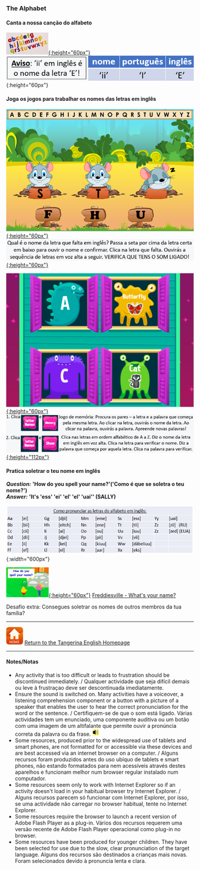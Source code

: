 <head>
<!-- Global site tag (gtag.js) - Google Analytics -->
<script async src="https://www.googletagmanager.com/gtag/js?id=UA-110947112-3"></script>
<script>
  window.dataLayer = window.dataLayer || [];
  function gtag(){dataLayer.push(arguments);}
  gtag('js', new Date());

  gtag('config', 'UA-110947112-3');
</script>
</head>

### The Alphabet

#### Canta a nossa canção do alfabeto

[![alph](/images/alph.png){:height="60px"}](https://www.youtube.com/watch?v=Y88p4V_BCEU) ![alphavis](/images/alphavis.PNG){:height="60px"}

#### Joga os jogos para trabalhar os nomes das letras em inglês

[![tdalph1](/images/tdalph1.PNG){:height="60px"}](https://www.turtlediary.com/game/what-letter-is-missing.html) [![tdalph2](/images/tdalph2.PNG){:height="60px"}](https://www.turtlediary.com/game/what-letter-is-missing.html)  

[![mmalph0](/images/mmalph0.PNG){:height="60px"}](https://www.abcya.com/games/alphabet_matching_game) [![mmalph5](/images/mmalph5.PNG){:height="112px"}](https://www.abcya.com/games/alphabet_matching_game)  

#### Pratica soletrar o teu nome em inglês

***Question:*** **'How do you spell your name?'('Como é que se soletra o teu nome?')**  
***Answer:*** **'It's 'ess' 'ei' 'el' 'el' 'uai'' (SALLY)**  

![alph_p](/images/alph_p.PNG){:width="600px"}  

[![frna](/images/frna.PNG){:height="60px"}](https://www.youtube.com/watch?v=EDmWNJ144oY) [Freddiesville - What's your name?](https://www.youtube.com/watch?v=EDmWNJ144oY)  

Desafio extra: Consegues soletrar os nomes de outros membros da tua família? 

<!--/ Extra challenge: Spell the names of other members of your family.
[![aant](/images/aant.PNG){:height="60px"}](http://learnenglishkids.britishcouncil.org/en/games/alphabet-antics)[Alphabet Antics game](http://learnenglishkids.britishcouncil.org/en/games/alphabet-antics)^^
* clica em cada letra para ouvir o seu nome / click on each letter to hear its name
* Começa com o nível **easy** (fácil) / start with the **easy** level
4. Pratica Soletrar o teu nome em voz alta em inglês - clica nas letras no Alphabet Antics para ajudar. / Spell your name aloud in English – click on the letters in Alphabet Antics to help.
^^ NB: É preciso Adobe Flash Player para jogar ‘Alphabet Antics. Não funciona em telemóveis e tablets. /You need Adobe Flash Player to play ‘Alphabet Antics’. It doesn't work on phones and tablets.  
(Nota: Infelizmente o jogo de Alphabet Antics já não está activo ![bcaa2](/images/bcaa2.PNG){:height="40px"}]-->

***
[![home](/images/home.PNG)](https://tangerina-pt.github.io/English) [Return to the Tangerina English Homepage](https://tangerina-pt.github.io/English)

***

#### Notes/Notas
* Any activity that is too difficult or leads to frustration should be discontinued immediately. / Qualquer actividade que seja difícil demais ou leve à frustraçao deve ser descontinuada imediatamente.
* Ensure the sound is switched on. Many activities have a voiceover, a listening comprehension component or a button with a picture of a speaker that enables the user to hear the correct pronunciation for the word or the sentence. / Certifiquem-se de que o som está ligado. Várias actividades tem um enunciado, uma componente auditiva ou um botão com uma imagem de um altifalante que permite ouvir a pronúncia correta da palavra ou da frase. ![spkr2](/images/spkr2.PNG)
* Some resources, produced prior to the widespread use of tablets and smart phones, are not formatted for or accessible via these devices and are best accessed via an internet browser on a computer. / Alguns recursos foram produzidos antes do uso ubíquo de tablets e smart phones, não estando formatados para nem acessíveis através destes aparelhos e funcionam melhor num browser regular instalado num computador.
* Some resources seem only to work with Internet Explorer so if an activity doesn't load in your habitual browser try Internet Explorer. / Alguns recursos parecem só funcionar com Internet Explorer, por isso, se uma actividade não carregar no browser habitual, tente no Internet Explorer.
* Some resources require the browser to launch a recent version of Adobe Flash Player as a plug-in. Vários dos recursos requerem uma versão recente de Adobe Flash Player operacional como plug-in no browser.
* Some resources have been produced for younger children. They have been selected for use due to the slow, clear pronunciation of the target language. Alguns dos recursos são destinados a crianças mais novas. Foram selecionados devido à pronuncia lenta e clara.
